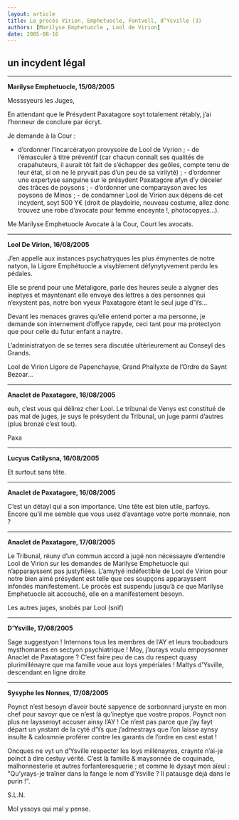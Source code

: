 ```yaml
---
layout: article
title: Le procès Virion, Emphetuocle, Fontvell, d’Ysville (3)
authors: [Marilyse Emphetuocle , Lool de Virion]
date: 2005-08-16
---
```


## un incydent légal

---

**Marilyse Emphetuocle, 15/08/2005**

Messsyeurs les Juges,

En attendant que le Présydent Paxatagore soyt totalement rétably, j’ai l’honneur de conclure par écryt.

Je demande à la Cour :

-  d’ordonner l’incarcératyon provysoire de Lool de Vyrion ; - de l’émasculer à titre préventif (car chacun connaît ses qualités de crapahuteurs, il aurait tôt fait de s’échapper des geôles, compte tenu de leur état, si on ne le pryvait pas d’un peu de sa virilyté) ; - d’ordonner une expertyse sanguine sur le présydent Paxatagore afyn d’y déceler des trâces de poysons ; - d’ordonner une comparayson avec les poysons de Minos ; - de condamner Lool de Virion aux dépens de cet incydent, soyt 500 Y€ (droit de playdoirie, nouveau costume, allez donc trouvez une robe d’avocate pour femme enceynte !, photocopyes...).

Me Marilyse Emphetuocle Avocate à la Cour, Court les avocats.

---

**Lool De Virion, 16/08/2005**

J’en appelle aux instances psychatryques les plus émynentes de notre natyon, la Ligore Emphétuocle a visyblement défynytyvement perdu les pédales.

Elle se prend pour une Métaligore, parle des heures seule a alygner des ineptyes et mayntenant elle envoye des lettres a des personnes qui n’exystent pas, notre bon vyeux Paxatagore étant le seul juge d’Ys...

Devant les menaces graves qu’elle entend porter a ma personne, je demande son internement d’offyce rapyde, ceci tant pour ma protectyon que pour celle du futur enfant a naytre.

L’administratyon de se terres sera discutée ultérieurement au Conseyl des Grands.

Lool de Virion Ligore de Papenchayse, Grand Phallyxte de l’Ordre de Saynt Bezoar...

---

**Anaclet de Paxatagore, 16/08/2005**

euh, c’est vous qui délirez cher Lool. Le tribunal de Venys est constitué de pas mal de juges, je suys le présydent du Tribunal, un juge parmi d’autres (plus bronzé c’est tout).

Paxa

---

**Lucyus Catilysna, 16/08/2005** 

Et surtout sans tête.

---

**Anaclet de Paxatagore, 16/08/2005**

C’est un détayl qui a son importance. Une tête est bien utile, parfoys. Encore qu’il me semble que vous usez d’avantage votre porte monnaie, non ?

---

**Anaclet de Paxatagore, 17/08/2005**

Le Tribunal, réuny d’un commun accord a jugé non nécessayre d’entendre Lool de Virion sur les demandes de Marilyse Emphetuocle qui n’apparayssent pas justyfiées. L’amytyé indéfectible de Lool de Virion pour notre bien aimé présydent est telle que ces soupçons apparayssent infondés manifestement. Le procès est suspendu jusqu’à ce que Marilyse Emphetuocle ait accouché, elle en a manifestement besoyn.

Les autres juges, snobés par Lool (snif)

---

**D’Ysville, 17/08/2005** 

Sage suggestyon ! Internons tous les membres de l’AY et leurs troubadours mysthomanes en sectyon psychiatrique ! Moy, j’aurays voulu empoysonner Anaclet de Paxatagore ? C’est faire peu de cas du respect quasy plurimillénayre que ma famille voue aux loys ympériales ! Maltys d’Ysville, descendant en ligne droite

---

**Sysyphe les Nonnes, 17/08/2005** 

Poynct n’est besoyn d’avoir bouté sapyence de sorbonnard juryste en mon chef pour savoyr que ce n’est là qu’ineptye que vostre propos. Poynct non plus ne laysseroyt accuser ainsy l’AY ! Ce n’est pas parce que j’ay fayt départ un ynstant de la cyté d’Ys que j’admestrays que l’on laisse aynsy insulte & calosmnie proférer contre les garants de l’ordre en cest estat !

Oncques ne vyt un d’Ysville respecter les loys millénayres, craynte n’ai-je poinct à dire cestuy vérité. C’est là famille & maysonnée de coquinade, malhonnesterie et autres forfanteresquerie ; et comme le dysayt mon aïeul : "Qu’yrays-je traîner dans la fange le nom d’Ysville ? Il patausge déjà dans le purin !".

S.L.N.

Mol yssoys qui mal y pense.